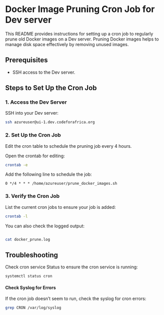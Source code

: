 # Docker Image Pruning Cron Job for Dev server

This README provides instructions for setting up a cron job to regularly prune old Docker images on a Dev server. Pruning Docker images helps to manage disk space effectively by removing unused images.

## Prerequisites

- SSH access to the Dev server.

## Steps to Set Up the Cron Job

### 1. Access the Dev Server

SSH into your Dev server:

```sh
ssh azureuser@ui-1.dev.codeforafrica.org
```


### 2. Set Up the Cron Job

Edit the cron table to schedule the pruning job every 4 hours.

Open the crontab for editing:

```sh
crontab -e
```

Add the following line to schedule the job:

```
0 */4 * * * /home/azureuser/prune_docker_images.sh
```

### 3. Verify the Cron Job

List the current cron jobs to ensure your job is added:

```sh
crontab -l
```
You can also check the logged output:

```sh

cat docker_prune.log
```

## Troubleshooting

Check cron service Status to ensure the cron service is running:

```sh
systemctl status cron
```

#### Check Syslog for Errors

If the cron job doesn’t seem to run, check the syslog for cron errors:

```sh
grep CRON /var/log/syslog
```
